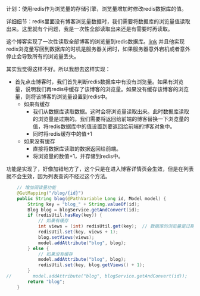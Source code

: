 计划：使用redis作为浏览量的存储引擎，浏览量增加时修改redis数据库的值。

详细细节：redis里面没有博客浏览量数据时，我们需要将数据库的浏览量值读取出来。这里就有个问题，我是一次性全部读取出来还是有需要时再读取。

这个博客实现了一次性读取全部博客的浏览量到redis数据库。[link](https://blog.csdn.net/HENG_YUAN/article/details/109482423?spm=1001.2101.3001.6650.3&utm_medium=distribute.pc_relevant.none-task-blog-2%7Edefault%7ECTRLIST%7Edefault-3.pc_relevant_default&depth_1-utm_source=distribute.pc_relevant.none-task-blog-2%7Edefault%7ECTRLIST%7Edefault-3.pc_relevant_default&utm_relevant_index=6) 并且他实现redis浏览量写回到数据库的时机是服务器关闭时，如果服务器意外宕机或者意外停止会导致所有的浏览量丢失。

其实我觉得这样不好。所以我想去这样实现：

- 首先点击博客时，我们首先判断redis数据库中有没有浏览量。如果有浏览量，说明我们再redis中缓存了该博客的浏览量。如果没有缓存该博客的浏览量，则将该博客的浏览量设置到redis中。
  - 如果有缓存
    - 我们从数据库读取数据。这时会将浏览量读取出来。此时数据库读取的浏览量是过期的。我们需要将返回给前端的博客替换一下浏览量的值，将redis数据库中的值设置到要返回给前端的博客对象中。
    - 同时将redis缓存中的值+1
  - 如果没有缓存
    - 直接将数据库读取的数据返回给前端。
    - 将浏览量的数值+1，并存储到redis中。

功能是实现了，好像加错地方了，这个只是在进入博客详情页会生效，但是在列表就不会生效，因为列表查询不经过这个方法。

```java
    // 增加阅读量功能
    @GetMapping("/blog/{id}")
    public String blog(@PathVariable Long id, Model model) {
        String key = "blog_" + String.valueOf(id);
        Blog blog = blogService.getAndConvert(id);
        if (redisUtil.hasKey(key)) {
            // 如果有缓存
            int views = (int) redisUtil.get(key);  // 数据库的浏览量是过期的，需要读取reids
            redisUtil.set(key, views + 1);
            blog.setViews(views);
            model.addAttribute("blog", blog);
        } else {
            // 如果没有缓存
            model.addAttribute("blog", blog);
            redisUtil.set(key, blog.getViews() + 1);
        }
//        model.addAttribute("blog", blogService.getAndConvert(id));
        return "blog";
    }
```